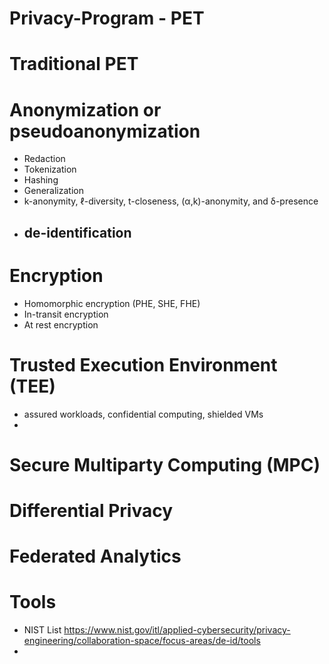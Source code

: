# Privacy-Program - PET
# Traditional PET 
# Anonymization or pseudoanonymization 
  - Redaction
  - Tokenization
  - Hashing
  - Generalization
  - k-anonymity, ℓ-diversity, t-closeness, (α,k)-anonymity, and δ-presence
  - de-identification 
    - 
# Encryption 
  - Homomorphic encryption (PHE, SHE, FHE)
  - In-transit encryption
  - At rest encryption
# Trusted Execution  Environment (TEE) 
  - assured workloads, confidential computing, shielded VMs 
  -
# Secure Multiparty Computing (MPC)

# Differential Privacy

# Federated Analytics

# Tools 
  - NIST List https://www.nist.gov/itl/applied-cybersecurity/privacy-engineering/collaboration-space/focus-areas/de-id/tools
  - 

